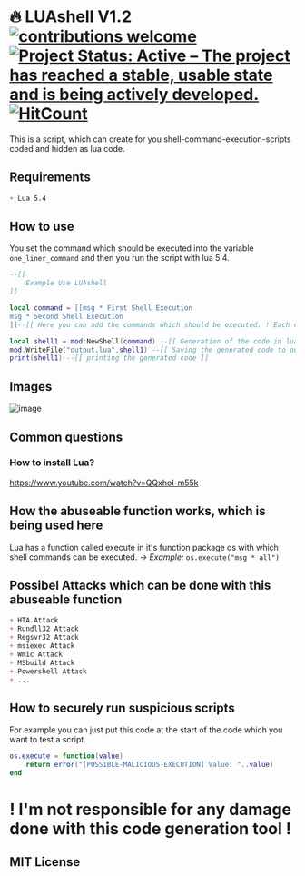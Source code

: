 # 🔥 LUAshell V1.2 [![contributions welcome](https://img.shields.io/badge/contributions-welcome-brightgreen.svg?style=flat)](https://github.com/dwyl/x47base/issues) [![Project Status: Active – The project has reached a stable, usable state and is being actively developed.](https://www.repostatus.org/badges/latest/active.svg)](https://www.repostatus.org/#active) [![HitCount](http://hits.dwyl.com/x47base/LUAshell.svg)](http://hits.dwyl.com/x47base/LUAshell) 

This is a script, which can create for you shell-command-execution-scripts coded and hidden as lua code.

## Requirements
```md
+ Lua 5.4
```

## How to use
You set the command which should be executed into the variable `one_liner_command` and then you run the script with lua 5.4.
```lua
--[[
    Example Use LUAshell
]]

local command = [[msg * First Shell Execution
msg * Second Shell Execution
]]--[[ Here you can add the commands which should be executed. ! Each command must be on a new line ! ]]

local shell1 = mod:NewShell(command) --[[ Generation of the code in lua ]]
mod.WriteFile("output.lua",shell1) --[[ Saving the generated code to output.lua file ]]
print(shell1) --[[ printing the generated code ]]
```

## Images
![image](https://user-images.githubusercontent.com/72315013/204155178-33f102c4-783d-4442-99a9-14b77806bee3.png)

## Common questions
### How to install Lua?
https://www.youtube.com/watch?v=QQxhoI-m55k 

## How the abuseable function works, which is being used here
Lua has a function called execute in it's function package os with which shell commands can be executed.
*-> Example:* `os.execute("msg * all")`

## Possibel Attacks which can be done with this abuseable function
```md
+ HTA Attack
+ Rundll32 Attack
+ Regsvr32 Attack
+ msiexec Attack
+ Wmic Attack
+ MSbuild Attack
+ Powershell Attack
+ ...
```

## How to securely run suspicious scripts
For example you can just put this code at the start of the code which you want to test a script.
```lua
os.execute = function(value)
    return error("[POSSIBLE-MALICIOUS-EXECUTION] Value: "..value)
end
```

# ! I'm not responsible for any damage done with this code generation tool !
## MIT License

